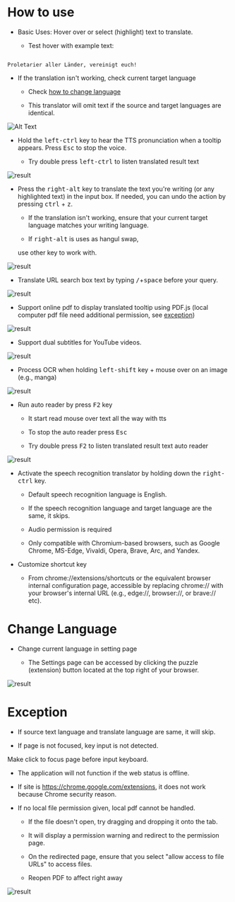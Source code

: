 # How to use



- Basic Uses: Hover over or select (highlight) text to translate. 

  - Test hover with example text:  

```console

Proletarier aller Länder, vereinigt euch!

```

  - If the translation isn't working, check current target language

    - Check [how to change language](https://github.com/ttop32/MouseTooltipTranslator/blob/main/doc/intro.md#change-language)

    - This translator will omit text if the source and target languages are identical.



![Alt Text](/doc/reagre.gif)



- Hold the <kbd>left-ctrl</kbd> key to hear the TTS pronunciation when a tooltip appears. Press <kbd>Esc</kbd> to stop the voice.

  - Try double press <kbd>left-ctrl</kbd> to listen translated result text

![result](/doc/20.gif)



- Press the <kbd>right-alt</kbd> key to translate the text you're writing (or any highlighted text) in the input box. If needed, you can undo the action by pressing <kbd>ctrl</kbd> + <kbd>z</kbd>.

  - If the translation isn't working, ensure that your current target language matches your writing language.

  - If <kbd>right-alt</kbd> is uses as hangul swap,

  use other key to work with. 



![result](/doc/11.gif)



- Translate URL search box text by typing <kbd>/</kbd>+<kbd>space</kbd> before your query.



![result](/doc/21.gif)



- Support online pdf to display translated tooltip using PDF.js (local computer pdf file need additional permission, see [exception](https://github.com/ttop32/MouseTooltipTranslator/blob/main/doc/intro.md#exception))



![result](/doc/12.gif)



- Support dual subtitles for YouTube videos.



![result](/doc/16.gif)



- Process OCR when holding <kbd>left-shift</kbd> key + mouse over on an image (e.g., manga)



![result](/doc/15.gif)



- Run auto reader by press <kbd>F2</kbd> key

  - It start read mouse over text all the way with tts

  - To stop the auto reader press <kbd>Esc</kbd> 

  - Try double press <kbd>F2</kbd> to listen translated result text auto reader



![result](/doc/30.gif)



- Activate the speech recognition translator by holding down the <kbd>right-ctrl</kbd> key.

  - Default speech recognition language is English.

  - If the speech recognition language and target language are the same, it skips.

  - Audio permission is required

  - Only compatible with Chromium-based browsers, such as Google Chrome, MS-Edge, Vivaldi, Opera, Brave, Arc, and Yandex.

- Customize shortcut key

  - From chrome://extensions/shortcuts or the equivalent browser internal configuration page, accessible by replacing chrome:// with your browser's internal URL (e.g., edge://, browser://, or brave:// etc).

# Change Language

- Change current language in setting page

  -  The Settings page can be accessed by clicking the puzzle (extension) button  located at the top right of your browser.



![result](/doc/14.gif)





# Exception



- If source text language and translate language are same, it will skip. 

- If page is not focused, key input is not detected. 

Make click to focus page before input keyboard.

- The application will not function if the web status is offline. 

- If site is <https://chrome.google.com/extensions>, it does not work because Chrome security reason. 

- If no local file permission given, local pdf cannot be handled.

  - If the file doesn't open, try dragging and dropping it onto the tab.

  - It will display a permission warning and redirect to the permission page.

  - On the redirected page, ensure that you select "allow access to file URLs" to access files.

  - Reopen PDF to affect right away

![result](/doc/10.gif)
